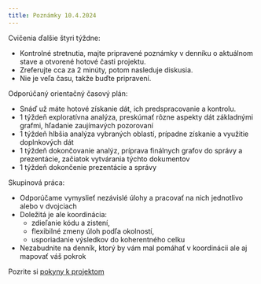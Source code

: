 ```yaml
---
title: Poznámky 10.4.2024
---
```


Cvičenia ďalšie štyri týždne:

* Kontrolné stretnutia, majte pripravené poznámky v denníku o aktuálnom stave a otvorené hotové časti projektu.
* Zreferujte cca za 2 minúty, potom nasleduje diskusia.
* Nie je veľa času, takže buďte pripravení.

Odporúčaný orientačný časový plán:

* Snáď už máte hotové získanie dát, ich predspracovanie a kontrolu.
* 1 týždeň exploratívna analýza, preskúmať rôzne aspekty dát základnými grafmi, hľadanie zaujímavých pozorovaní
* 1 týždeň hlbšia analýza vybraných oblastí, prípadne získanie a využitie doplnkových dát
* 1 týždeň dokončovanie analýz, príprava finálnych grafov do správy a prezentácie, začiatok vytvárania týchto dokumentov
* 1 týždeň dokončenie prezentácie a správy

Skupinová práca:

* Odporúčame vymyslieť nezávislé úlohy a pracovať na nich jednotlivo alebo v dvojciach
* Doležitá je ale koordinácia:
  * zdieľanie kódu a zistení,
  * flexibilné zmeny úloh podľa okolností,
  * usporiadanie výsledkov do koherentného celku
* Nezabudnite na denník, ktorý by vám mal pomáhať v koordinácii ale aj mapovať váš pokrok

Pozrite si [pokyny k projektom](./Projects.md)
